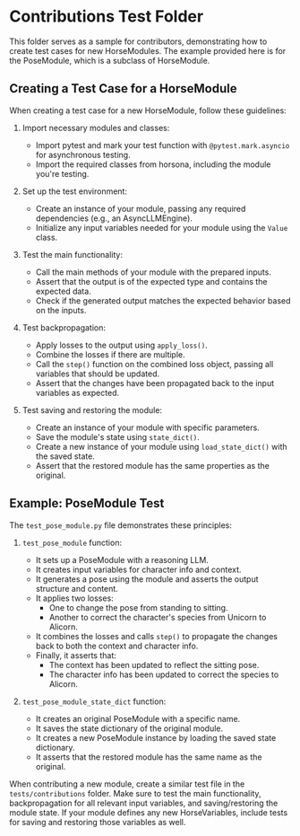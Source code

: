 # Contributions Test Folder

This folder serves as a sample for contributors, demonstrating how to create test cases for new HorseModules. The example provided here is for the PoseModule, which is a subclass of HorseModule.

## Creating a Test Case for a HorseModule

When creating a test case for a new HorseModule, follow these guidelines:

1. Import necessary modules and classes:
   - Import pytest and mark your test function with `@pytest.mark.asyncio` for asynchronous testing.
   - Import the required classes from horsona, including the module you're testing.

2. Set up the test environment:
   - Create an instance of your module, passing any required dependencies (e.g., an AsyncLLMEngine).
   - Initialize any input variables needed for your module using the `Value` class.

3. Test the main functionality:
   - Call the main methods of your module with the prepared inputs.
   - Assert that the output is of the expected type and contains the expected data.
   - Check if the generated output matches the expected behavior based on the inputs.

4. Test backpropagation:
   - Apply losses to the output using `apply_loss()`.
   - Combine the losses if there are multiple.
   - Call the `step()` function on the combined loss object, passing all variables that should be updated.
   - Assert that the changes have been propagated back to the input variables as expected.

5. Test saving and restoring the module:
   - Create an instance of your module with specific parameters.
   - Save the module's state using `state_dict()`.
   - Create a new instance of your module using `load_state_dict()` with the saved state.
   - Assert that the restored module has the same properties as the original.

## Example: PoseModule Test

The `test_pose_module.py` file demonstrates these principles:

1. `test_pose_module` function:
   - It sets up a PoseModule with a reasoning LLM.
   - It creates input variables for character info and context.
   - It generates a pose using the module and asserts the output structure and content.
   - It applies two losses:
     - One to change the pose from standing to sitting.
     - Another to correct the character's species from Unicorn to Alicorn.
   - It combines the losses and calls `step()` to propagate the changes back to both the context and character info.
   - Finally, it asserts that:
     - The context has been updated to reflect the sitting pose.
     - The character info has been updated to correct the species to Alicorn.

2. `test_pose_module_state_dict` function:
   - It creates an original PoseModule with a specific name.
   - It saves the state dictionary of the original module.
   - It creates a new PoseModule instance by loading the saved state dictionary.
   - It asserts that the restored module has the same name as the original.

When contributing a new module, create a similar test file in the `tests/contributions` folder. Make sure to test the main functionality, backpropagation for all relevant input variables, and saving/restoring the module state. If your module defines any new HorseVariables, include tests for saving and restoring those variables as well.
